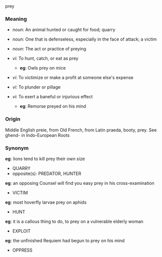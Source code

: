 prey
### Meaning
+ _noun_: An animal hunted or caught for food; quarry
+ _noun_: One that is defenseless, especially in the face of attack; a victim
+ _noun_: The act or practice of preying

+ _vi_: To hunt, catch, or eat as prey
    + __eg__: Owls prey on mice
+ _vi_: To victimize or make a profit at someone else's expense
+ _vi_: To plunder or pillage
+ _vi_: To exert a baneful or injurious effect
    + __eg__: Remorse preyed on his mind

### Origin

Middle English preie, from Old French, from Latin praeda, booty, prey. See ghend- in Indo-European Roots

### Synonym

__eg__: lions tend to kill prey their own size

+ QUARRY
+ opposite(s): PREDATOR, HUNTER

__eg__: an opposing Counsel will find you easy prey in his cross-examination

+ VICTIM

__eg__: most hoverfly larvae prey on aphids

+ HUNT

__eg__: it is a callous thing to do, to prey on a vulnerable elderly woman

+ EXPLOIT

__eg__: the unfinished Requiem had begun to prey on his mind

+ OPPRESS


